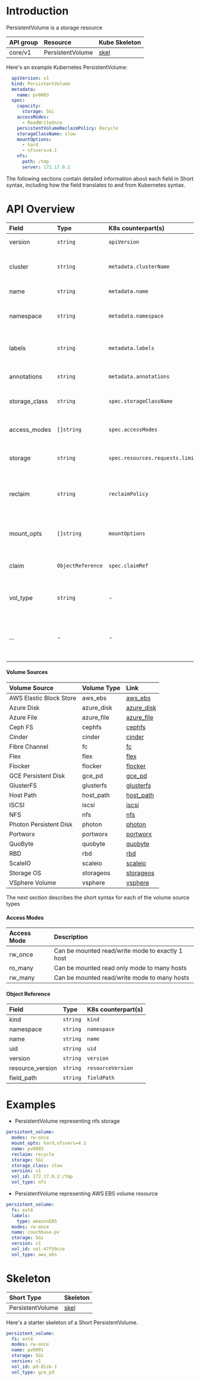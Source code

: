 # Introduction

 PersistentVolume is a storage resource

| API group | Resource | Kube Skeleton                                   |
|:----------|:---------|:------------------------------------------------|
| core/v1  | PersistentVolume |  [skel](../skel/persistent-volume.kube.skel.yaml)         |

Here's an example Kubernetes PersistentVolume:
```yaml
  apiVersion: v1
  kind: PersistentVolume
  metadata:
    name: pv0003
  spec:
    capacity:
      storage: 5Gi
    accessModes:
      - ReadWriteOnce
    persistentVolumeReclaimPolicy: Recycle
    storageClassName: slow
    mountOptions:
      - hard
      - nfsvers=4.1
    nfs:
      path: /tmp
      server: 172.17.0.2
```

The following sections contain detailed information about each field in Short syntax, including how the field translates to and from Kubernetes syntax.

# API Overview

| Field | Type | K8s counterpart(s) | Description         |
|:------|:-----|:--------|:-----------------------|
|version| `string` | `apiVersion` | The version of the resource object | 
|cluster| `string` | `metadata.clusterName` | The name of the cluster on which this PersistentVolumeClaim is running |
|name | `string` | `metadata.name`| The name of the PersistentVolumeClaim | 
|namespace | `string` | `metadata.namespace` | The K8s namespace this PersistentVolumeClaim will be a member of | 
|labels | `string` | `metadata.labels`| Metadata about the PersistentVolumeClaim, including identifying information | 
|annotations| `string` | `metadata.annotations`| Non-identifying information about the PersistentVolumeClaim | 
|storage_class| `string` | `spec.storageClassName`| The number of storageclass required by the claim |
|access_modes | `[]string` | `spec.accessModes` | Desired access mode the volume should have. See [Access Modes](#access-modes) | 
|storage | `string` | `spec.resources.requests.limit` | Amount of storage the volume should have (eg. 4Gi)|
|reclaim | `string` | `reclaimPolicy` | reclaim policy for dynamically provisioned persistent volumes. Defaults to `delete`. See [Reclaim Policy](./storage-class.md#reclaim-policy) | 
|mount_opts | `[]string` | `mountOptions` | Mount options for dynamically provisioned persistent volumes|
|claim | `ObjectReference` | `spec.claimRef` | Binding reference to persistent volume claim holding this reference |
|vol_type| `string` | - | Reference to the backend volume resource. See [Volume Sources](#volume-sources)|
|... | - | - | Based on the volume type chosen, the appropriate fields for that volume type should be filled into the resource |

#### Volume Sources

| Volume Source | Volume Type | Link | 
|:--------------|:------------|:-----|
| AWS Elastic Block Store | aws_ebs | [aws_ebs](pod#aws-elastic-block-store) |
| Azure Disk | azure_disk | [azure_disk](pod#azure-disk) |
| Azure File | azure_file | [azure_file](pod#azure-file) |
| Ceph FS | cephfs| [cephfs](pod#ceph-fs) |
| Cinder | cinder | [cinder](pod#cinder) |
| Fibre Channel | fc | [fc](pod#fibre-channel) |
| Flex  | flex | [flex](pod#flex) |
| Flocker | flocker | [flocker](pod#flocker) |
| GCE Persistent Disk | gce_pd | [gce_pd](pod#gce-persistent-disk) |
| GlusterFS | glusterfs | [glusterfs](pod#gluster-fs) |
| Host Path | host_path | [host_path](pod#host-path) |
| ISCSI | iscsi | [iscsi](pod#iscsi) |
| NFS | nfs | [nfs](pod#nfs) |
| Photon Persistent Disk | photon | [photon](pod#photon-persistent-disk) |
| Portworx | portworx | [portworx](pod#portworx) |
| QuoByte | quobyte | [quobyte](pod#quobyte) |
| RBD | rbd | [rbd](pod#rbd) |
| ScaleIO | scaleio | [scaleio](pod#scaleio) |
| Storage OS | storageos | [storageos](pod#storage-os) |
| VSphere Volume | vsphere | [vsphere](pod#vsphere-volume) |

The next section describes the short syntax for each of the volume source types

#### Access Modes 

| Access Mode | Description |
|:----------------------|:------------|
| rw_once | Can be mounted read/write mode to exactly 1 host |
| ro_many | Can be mounted read only mode to many hosts |
| rw_many | Can be mounted read/write mode to many hosts |

#### Object Reference

| Field            | Type   | K8s counterpart(s) |
|:-----------------|:-------|:-------------------|
| kind             |`string`| `kind`             |
| namespace        |`string`| `namespace`        | 
| name             |`string`| `name`             |
| uid              |`string`| `uid`              |
| version          |`string`| `version`          |
| resource_version |`string`| `resourceVersion`  |
| field_path       |`string`| `fieldPath`        |

# Examples 

 - PersistentVolume representing nfs storage

```yaml
persistent_volume:
  modes: rw-once
  mount_opts: hard,nfsvers=4.1
  name: pv0003
  reclaim: recycle
  storage: 5Gi
  storage_class: slow
  version: v1
  vol_id: 172.17.0.2:/tmp
  vol_type: nfs
```

 - PersistentVolume representing AWS EBS volume resource

```yaml
persistent_volume:
  fs: ext4
  labels:
    type: amazonEBS
  modes: rw-once
  name: couchbase-pv
  storage: 5Gi
  version: v1
  vol_id: vol-47f59cce
  vol_type: aws_ebs
```

# Skeleton

| Short Type           | Skeleton                                       |
|:---------------------|:-----------------------------------------------|
| PersistentVolume           | [skel](../skel/persistent-volume.short.skel.yaml)     |

Here's a starter skeleton of a Short PersistentVolume.
```yaml
persistent_volume:
  fs: ext4
  modes: rw-once
  name: pv0001
  storage: 5Gi
  version: v1
  vol_id: pd-disk-1
  vol_type: gce_pd
```
